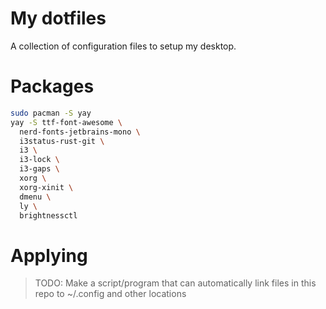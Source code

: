 # My dotfiles
A collection of configuration files to setup my desktop.

# Packages
```bash
sudo pacman -S yay
yay -S ttf-font-awesome \
  nerd-fonts-jetbrains-mono \
  i3status-rust-git \
  i3 \
  i3-lock \
  i3-gaps \
  xorg \
  xorg-xinit \
  dmenu \
  ly \
  brightnessctl
```

# Applying
> TODO: Make a script/program that can automatically link files in this repo to ~/.config and other locations
